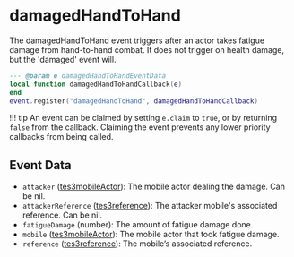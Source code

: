 # damagedHandToHand

The damagedHandToHand event triggers after an actor takes fatigue damage from hand-to-hand combat. It does not trigger on health damage, but the 'damaged' event will.

```lua
--- @param e damagedHandToHandEventData
local function damagedHandToHandCallback(e)
end
event.register("damagedHandToHand", damagedHandToHandCallback)
```

!!! tip
	An event can be claimed by setting `e.claim` to `true`, or by returning `false` from the callback. Claiming the event prevents any lower priority callbacks from being called.

## Event Data

* `attacker` ([tes3mobileActor](../../types/tes3mobileActor)): The mobile actor dealing the damage. Can be nil.
* `attackerReference` ([tes3reference](../../types/tes3reference)): The attacker mobile's associated reference. Can be nil.
* `fatigueDamage` (number): The amount of fatigue damage done.
* `mobile` ([tes3mobileActor](../../types/tes3mobileActor)): The mobile actor that took fatigue damage.
* `reference` ([tes3reference](../../types/tes3reference)): The mobile’s associated reference.

